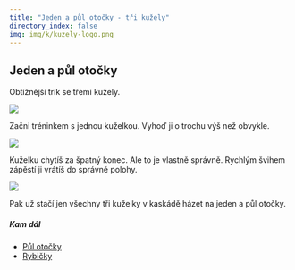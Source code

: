 ```yaml
---
title: "Jeden a půl otočky - tři kužely"
directory_index: false
img: img/k/kuzely-logo.png
---
```


## Jeden a půl otočky


Obtížnější trik se třemi kužely.

![](img/j/jeden-a-pula.png)

Začni tréninkem s jednou kuželkou. Vyhoď ji o trochu výš než obvykle.

![](img/j/jeden-a-pulb.png)

Kuželku chytíš za špatný konec. Ale to je vlastně správně. Rychlým švihem zápěstí ji vrátíš do správné polohy.

![](img/j/jeden-a-pula.png)

Pak už stačí jen všechny tři kuželky v kaskádě házet na jeden a půl otočky.



##### Kam dál

- [Půl otočky](/kuzely/3/pul-otocky.html "Kuželky nemusíš chytat jen za držadlo")
- [Rybičky](/kuzely/3/rybicky.html "Obtížný způsob házení kuželů")
